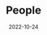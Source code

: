---
title: People
date: 2022-10-24

type: landing

sections:
  - block: people
    content:
      title: Meet the Team
      # Choose which groups/teams of users to display.
      #   Edit `user_groups` in each user's profile to add them to one or more of these groups.
      user_groups:
          - Managing Board
          - Scientific Board
          - Advisory Board
          - Clinical Advisors
          - PhD Students & Staff
      sort_by: Params.last_name
      sort_ascending: true
    design:
      show_interests: false
      show_role: true
      show_social: true
---
